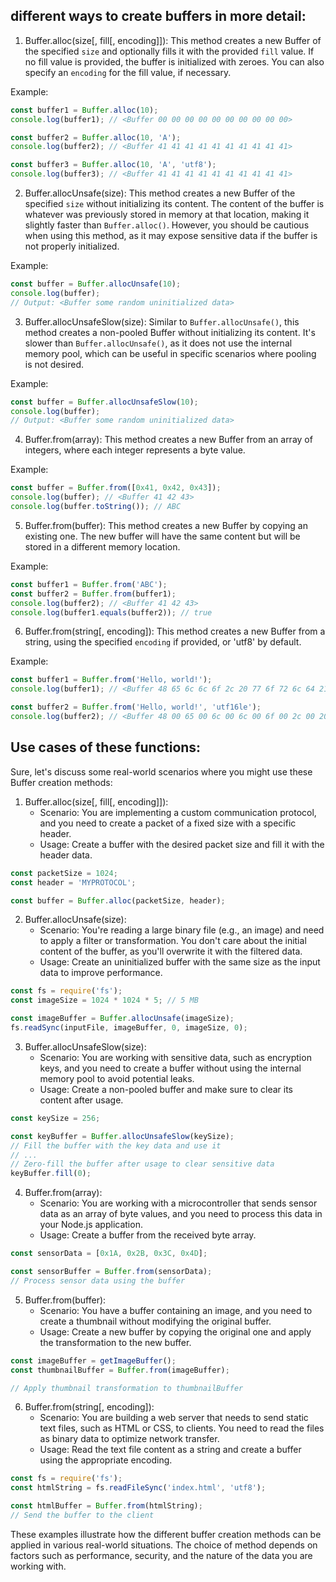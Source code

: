 ## different ways to create buffers in more detail:

1. Buffer.alloc(size[, fill[, encoding]]):
This method creates a new Buffer of the specified `size` and optionally fills it with the provided `fill` value. If no fill value is provided, the buffer is initialized with zeroes. You can also specify an `encoding` for the fill value, if necessary.

Example:
```javascript
const buffer1 = Buffer.alloc(10);
console.log(buffer1); // <Buffer 00 00 00 00 00 00 00 00 00 00>

const buffer2 = Buffer.alloc(10, 'A');
console.log(buffer2); // <Buffer 41 41 41 41 41 41 41 41 41 41>

const buffer3 = Buffer.alloc(10, 'A', 'utf8');
console.log(buffer3); // <Buffer 41 41 41 41 41 41 41 41 41 41>
```

2. Buffer.allocUnsafe(size):
This method creates a new Buffer of the specified `size` without initializing its content. The content of the buffer is whatever was previously stored in memory at that location, making it slightly faster than `Buffer.alloc()`. However, you should be cautious when using this method, as it may expose sensitive data if the buffer is not properly initialized.

Example:
```javascript
const buffer = Buffer.allocUnsafe(10);
console.log(buffer);
// Output: <Buffer some random uninitialized data>
```

3. Buffer.allocUnsafeSlow(size):
Similar to `Buffer.allocUnsafe()`, this method creates a non-pooled Buffer without initializing its content. It's slower than `Buffer.allocUnsafe()`, as it does not use the internal memory pool, which can be useful in specific scenarios where pooling is not desired.

Example:
```javascript
const buffer = Buffer.allocUnsafeSlow(10);
console.log(buffer);
// Output: <Buffer some random uninitialized data>
```

4. Buffer.from(array):
This method creates a new Buffer from an array of integers, where each integer represents a byte value.

Example:
```javascript
const buffer = Buffer.from([0x41, 0x42, 0x43]);
console.log(buffer); // <Buffer 41 42 43>
console.log(buffer.toString()); // ABC
```

5. Buffer.from(buffer):
This method creates a new Buffer by copying an existing one. The new buffer will have the same content but will be stored in a different memory location.

Example:
```javascript
const buffer1 = Buffer.from('ABC');
const buffer2 = Buffer.from(buffer1);
console.log(buffer2); // <Buffer 41 42 43>
console.log(buffer1.equals(buffer2)); // true
```

6. Buffer.from(string[, encoding]):
This method creates a new Buffer from a string, using the specified `encoding` if provided, or 'utf8' by default.

Example:
```javascript
const buffer1 = Buffer.from('Hello, world!');
console.log(buffer1); // <Buffer 48 65 6c 6c 6f 2c 20 77 6f 72 6c 64 21>

const buffer2 = Buffer.from('Hello, world!', 'utf16le');
console.log(buffer2); // <Buffer 48 00 65 00 6c 00 6c 00 6f 00 2c 00 20 00 77 00 6f 00 72 00 6c 00 64 00 21 00>
```

## Use cases of these functions:
Sure, let's discuss some real-world scenarios where you might use these Buffer creation methods:

1. Buffer.alloc(size[, fill[, encoding]]):
   - Scenario: You are implementing a custom communication protocol, and you need to create a packet of a fixed size with a specific header.
   - Usage: Create a buffer with the desired packet size and fill it with the header data.

```javascript
const packetSize = 1024;
const header = 'MYPROTOCOL';

const buffer = Buffer.alloc(packetSize, header);
```

2. Buffer.allocUnsafe(size):
   - Scenario: You're reading a large binary file (e.g., an image) and need to apply a filter or transformation. You don't care about the initial content of the buffer, as you'll overwrite it with the filtered data.
   - Usage: Create an uninitialized buffer with the same size as the input data to improve performance.

```javascript
const fs = require('fs');
const imageSize = 1024 * 1024 * 5; // 5 MB

const imageBuffer = Buffer.allocUnsafe(imageSize);
fs.readSync(inputFile, imageBuffer, 0, imageSize, 0);
```

3. Buffer.allocUnsafeSlow(size):
   - Scenario: You are working with sensitive data, such as encryption keys, and you need to create a buffer without using the internal memory pool to avoid potential leaks.
   - Usage: Create a non-pooled buffer and make sure to clear its content after usage.

```javascript
const keySize = 256;

const keyBuffer = Buffer.allocUnsafeSlow(keySize);
// Fill the buffer with the key data and use it
// ...
// Zero-fill the buffer after usage to clear sensitive data
keyBuffer.fill(0);
```

4. Buffer.from(array):
   - Scenario: You are working with a microcontroller that sends sensor data as an array of byte values, and you need to process this data in your Node.js application.
   - Usage: Create a buffer from the received byte array.

```javascript
const sensorData = [0x1A, 0x2B, 0x3C, 0x4D];

const sensorBuffer = Buffer.from(sensorData);
// Process sensor data using the buffer
```

5. Buffer.from(buffer):
   - Scenario: You have a buffer containing an image, and you need to create a thumbnail without modifying the original buffer.
   - Usage: Create a new buffer by copying the original one and apply the transformation to the new buffer.

```javascript
const imageBuffer = getImageBuffer();
const thumbnailBuffer = Buffer.from(imageBuffer);

// Apply thumbnail transformation to thumbnailBuffer
```

6. Buffer.from(string[, encoding]):
   - Scenario: You are building a web server that needs to send static text files, such as HTML or CSS, to clients. You need to read the files as binary data to optimize network transfer.
   - Usage: Read the text file content as a string and create a buffer using the appropriate encoding.

```javascript
const fs = require('fs');
const htmlString = fs.readFileSync('index.html', 'utf8');

const htmlBuffer = Buffer.from(htmlString);
// Send the buffer to the client
```

These examples illustrate how the different buffer creation methods can be applied in various real-world situations. The choice of method depends on factors such as performance, security, and the nature of the data you are working with.

